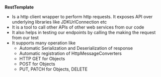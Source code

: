 **RestTemplate**

* Is a http client wrapper to perform http requests. It exposes API over underlying libraries like JDKUrlConnection etc
* It is a tool to call other APIs of other web services from our code
* It also helps in testing our endpoints by calling the making the request from our test
* It supports many operation like
  * Automatic Serialization and Deserialization of response
  * Automatic registration of HttpMessageConverters
  * HTTP GET for Objects
  * POST for Objects
  * PUT, PATCH for Objects, DELETE